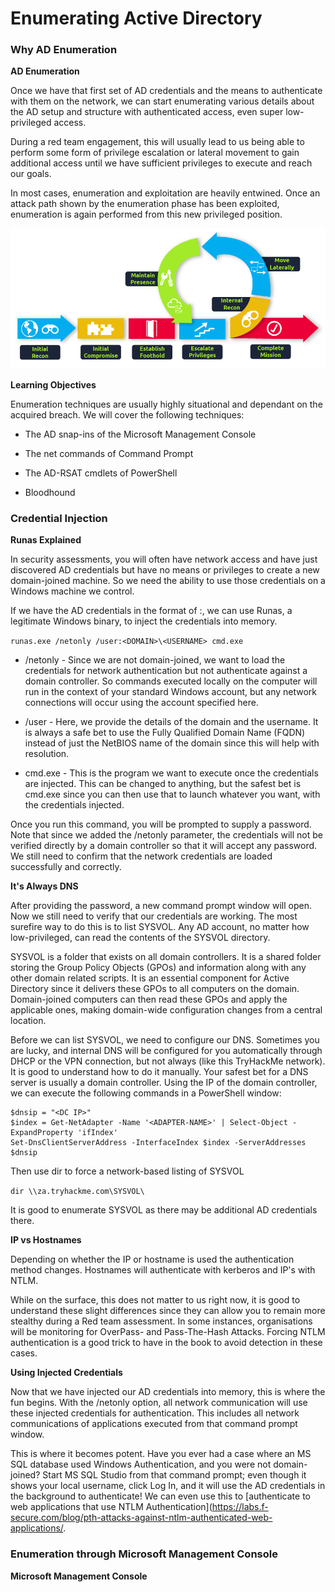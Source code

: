 # Enumerating Active Directory

### Why AD Enumeration

**AD Enumeration**

Once we have that first set of AD credentials and the means to authenticate with them on the network, 
we can start enumerating various details about the AD setup and structure with authenticated access, 
even super low-privileged access.

During a red team engagement, this will usually lead to us being able to perform some form of 
privilege escalation or lateral movement to gain additional access until we have sufficient privileges 
to execute and reach our goals. 

In most cases, enumeration and exploitation are heavily entwined. Once an attack path shown by the 
enumeration phase has been exploited, enumeration is again performed from this new privileged position.

![Kill Chain](../pictures/kill-chain.png)


**Learning Objectives**

Enumeration techniques are usually highly situational and dependant on the acquired breach. We will 
cover the following techniques:

- The AD snap-ins of the Microsoft Management Console

- The net commands of Command Prompt

- The AD-RSAT cmdlets of PowerShell

- Bloodhound


### Credential Injection

**Runas Explained**

In security assessments, you will often have network access and have just discovered AD credentials 
but have no means or privileges to create a new domain-joined machine. So we need the ability to use 
those credentials on a Windows machine we control.

If we have the AD credentials in the format of :, we can use Runas, a legitimate Windows binary, to 
inject the credentials into memory. 

`runas.exe /netonly /user:<DOMAIN>\<USERNAME> cmd.exe`

- /netonly - Since we are not domain-joined, we want to load the credentials for network 
authentication but not authenticate against a domain controller. So commands executed locally on the 
computer will run in the context of your standard Windows account, but any network connections will 
occur using the account specified here.

- /user - Here, we provide the details of the domain and the username. It is always a safe bet to use 
the Fully Qualified Domain Name (FQDN) instead of just the NetBIOS name of the domain since this will 
help with resolution.

- cmd.exe - This is the program we want to execute once the credentials are injected. This can be 
changed to anything, but the safest bet is cmd.exe since you can then use that to launch whatever you 
want, with the credentials injected.

Once you run this command, you will be prompted to supply a password. Note that since we added the 
/netonly parameter, the credentials will not be verified directly by a domain controller so that it 
will accept any password. We still need to confirm that the network credentials are loaded 
successfully and correctly.


**It's Always DNS**

After providing the password, a new command prompt window will open. Now we still need to verify that 
our credentials are working. The most surefire way to do this is to list SYSVOL. Any AD account, no 
matter how low-privileged, can read the contents of the SYSVOL directory.

SYSVOL is a folder that exists on all domain controllers. It is a shared folder storing the Group 
Policy Objects (GPOs) and information along with any other domain related scripts. It is an essential 
component for Active Directory since it delivers these GPOs to all computers on the domain. 
Domain-joined computers can then read these GPOs and apply the applicable ones, making domain-wide 
configuration changes from a central location.

Before we can list SYSVOL, we need to configure our DNS. Sometimes you are lucky, and internal DNS 
will be configured for you automatically through DHCP or the VPN connection, but not always (like this 
TryHackMe network). It is good to understand how to do it manually. Your safest bet for a DNS server 
is usually a domain controller. Using the IP of the domain controller, we can execute the following 
commands in a PowerShell window:

```
$dnsip = "<DC IP>"
$index = Get-NetAdapter -Name '<ADAPTER-NAME>' | Select-Object -ExpandProperty 'ifIndex'
Set-DnsClientServerAddress -InterfaceIndex $index -ServerAddresses $dnsip
```

Then use dir to force a network-based listing of SYSVOL

`dir \\za.tryhackme.com\SYSVOL\`

It is good to enumerate SYSVOL as there may be additional AD credentials there.


**IP vs Hostnames**

Depending on whether the IP or hostname is used the authentication method changes. Hostnames will 
authenticate with kerberos and IP's with NTLM.

While on the surface, this does not matter to us right now, it is good to understand these slight 
differences since they can allow you to remain more stealthy during a Red team assessment. In some 
instances, organisations will be monitoring for OverPass- and Pass-The-Hash Attacks. Forcing NTLM 
authentication is a good trick to have in the book to avoid detection in these cases.

**Using Injected Credentials**

Now that we have injected our AD credentials into memory, this is where the fun begins. With the 
/netonly option, all network communication will use these injected credentials for authentication. 
This includes all network communications of applications executed from that command prompt window.

This is where it becomes potent. Have you ever had a case where an MS SQL database used Windows 
Authentication, and you were not domain-joined? Start MS SQL Studio from that command prompt; even 
though it shows your local username, click Log In, and it will use the AD credentials in the 
background to authenticate! We can even use this to [authenticate to web applications that use NTLM 
Authentication](https://labs.f-secure.com/blog/pth-attacks-against-ntlm-authenticated-web-applications/.


### Enumeration through Microsoft Management Console

**Microsoft Management Console**



